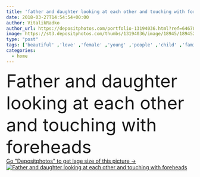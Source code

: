 ```yaml
---
title: 'father and daughter looking at each other and touching with foreheads'
date: 2018-03-27T14:54:54+00:00
author: VitalikRadko
author_url: https://depositphotos.com/portfolio-13194036.html?ref=64678756
image: https://st3.depositphotos.com/thumbs/13194036/image/18945/189452692/api_thumb_450.jpg?forcejpeg=true
type: "post"
tags: ['beautiful' ,'love' ,'female' ,'young' ,'people' ,'child' ,'family' ,'male' ,'care' ,'childhood' ,'kid' ,'indoor' ,'home' ,'together' ,'togetherness' ,'daughter' ,'parenting' ,'parent' ,'sofa' ,'dad' ,'father' ,'loving' ,'couch' ,'relationship' ,'parenthood' ,'fatherhood' ,'cuddling' ,'preteen' ,'daddy' ,'foreheads' ,'african american' ,'Living Room' ,'black man' ,'Looking At Each Other' ,'single father' ,'black girl' ]
categories: 
  - home
---
```

<div aling="center">
            <font size="60"> Father and daughter looking at each other and touching with foreheads</font>   
</div>
<div>
    <a href='https://st3.depositphotos.com/thumbs/13194036/image/18945/189452692/api_thumb_450.jpg?forcejpeg=true?ref=64678756' target=_blank > Go "Depositphotos" to get lage size of this picture ->
        <img href='https://st3.depositphotos.com/thumbs/13194036/image/18945/189452692/api_thumb_450.jpg?forcejpeg=true?ref=64678756' src='https://st3.depositphotos.com/13194036/18945/i/950/depositphotos_189452692-stock-photo-father-daughter-looking-each-other.jpg?forcejpeg=true' alt='Father and daughter looking at each other and touching with foreheads' >
    </a>
</div>
